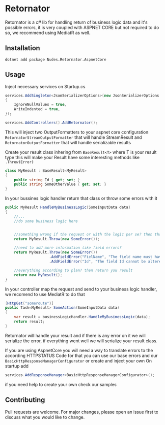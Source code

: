 # Retornator

Retornator is a c# lib for handling return of business logic data and it's possible errors, it is very coupled with ASPNET CORE but not required to do so, we recommend using MediatR as well.

## Installation

```
dotnet add package Nudes.Retornator.AspnetCore
```




## Usage

Inject necessary services on Startup.cs
```csharp
services.AddSingleton<JsonSerializerOptions>(new JsonSerializerOptions
{
    IgnoreNullValues = true,
    WriteIndented = true,
});

services.AddControllers().AddRetornator();
```
This will inject two OutputFormatters to your aspnet core configuration `RetornatorStreamOutputFormatter` that will handle StreamResult and `RetornatorOutputFormatter` that will handle serializable results

Create your result class inhering from `BaseResult<T>` where T is your result type this will make your Result have some interesting methods like `.Throw(Error)`
```csharp
class MyResult : BaseResult<MyResult>
{
    public string Id { get; set; }
    public string SomeOtherValue { get; set; }
}
```

In your bussines logic handler return that class or throw some errors with it
```csharp
public MyResult HandleMyBusinessLogic(SomeInputData data)
{
    //...
    //do some business logic here


    //something wrong if the request or with the logic per se? then throw some errors
    return MyResult.Throw(new SomeError());

    //need to add more information like field errors?
    return MyResult.Throw(new SomeError())
                    .AddFieldError("FielName", "The field name must have 30 or more characters.")
                    .AddFieldError("Id", "The field Id cannot be altered."));

    //everything according to plan? then return you result
    return new MyResult();
}
```

In your controller map the request and send to your business logic handler, we recomend to use MediatR to do that

```csharp
[HttpGet("someroute")]
public Task<MyResult> SomeAction(SomeInputData data)
{
    var result = businessLogicHandler.HandleMyBusinessLogic(data); 
    return result;
}
```

Retornator will handle your result and if there is any error on it we will serialize the error, if everything went well we will serialize your result class.

If you are using AspnetCore you will need a way to translate errors to the according HTTPSTATUS Code for that you can use our base errors and our `BasicHttpResponseManagerConfigurator` or create and inject your own
On startup add
```csharp
services.AddResponseManager<BasicHttpResponseManagerConfigurator>();
```
if you need help to create your own check our samples


## Contributing
Pull requests are welcome. For major changes, please open an issue first to discuss what you would like to change.